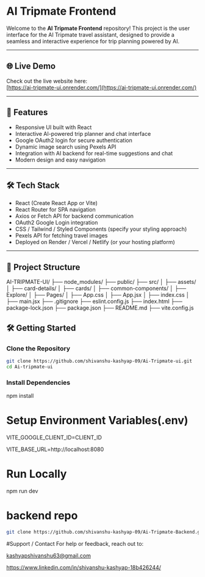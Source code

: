 # AI Tripmate Frontend

Welcome to the **AI Tripmate Frontend** repository! This project is the user interface for the AI Tripmate travel assistant, designed to provide a seamless and interactive experience for trip planning powered by AI.

---

## 🌐 Live Demo

Check out the live website here:  
[https://ai-tripmate-ui.onrender.com/](https://ai-tripmate-ui.onrender.com/)

---

## 🚀 Features

- Responsive UI built with React  
- Interactive AI-powered trip planner and chat interface  
- Google OAuth2 login for secure authentication  
- Dynamic image search using Pexels API  
- Integration with AI backend for real-time suggestions and chat  
- Modern design and easy navigation

---

## 🛠️ Tech Stack

- React (Create React App or Vite)  
- React Router for SPA navigation  
- Axios or Fetch API for backend communication  
- OAuth2 Google Login integration  
- CSS / Tailwind / Styled Components (specify your styling approach)  
- Pexels API for fetching travel images  
- Deployed on Render / Vercel / Netlify (or your hosting platform)

---

## 📁 Project Structure
AI-TRIPMATE-UI/
├── node_modules/
├── public/
├── src/
│   ├── assets/
│   ├── card-details/
│   ├── cards/
│   ├── common-components/
│   ├── Explore/
│   ├── Pages/
│   ├── App.css
│   ├── App.jsx
│   ├── index.css
│   ├── main.jsx
├── .gitignore
├── eslint.config.js
├── index.html
├── package-lock.json
├── package.json
├── README.md
├── vite.config.js

## 🛠️ Getting Started

### Clone the Repository

```bash
git clone https://github.com/shivanshu-kashyap-09/Ai-Tripmate-ui.git
cd Ai-tripmate-ui
```
### Install Dependencies
npm install

# Setup Environment Variables(.env)
VITE_GOOGLE_CLIENT_ID=CLIENT_ID

VITE_BASE_URL=http://localhost:8080

# Run Locally
npm run dev

# backend repo
```bash
git clone https://github.com/shivanshu-kashyap-09/Ai-Tripmate-Backend.git
```
#Support / Contact
For help or feedback, reach out to:

kashyapshivanshu63@gmail.com

https://www.linkedin.com/in/shivanshu-kashyap-18b426244/


